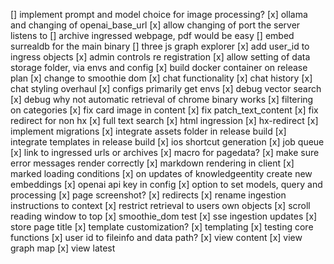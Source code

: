 [] implement prompt and model choice for image processing?
[x] ollama and changing of openai_base_url
[x] allow changing of port the server listens to
[] archive ingressed webpage, pdf would be easy
[] embed surrealdb for the main binary
[] three js graph explorer
[x] add user_id to ingress objects
[x] admin controls re registration
[x] allow setting of data storage folder, via envs and config
[x] build docker container on release plan
[x] change to smoothie dom
[x] chat functionality
[x] chat history
[x] chat styling overhaul
[x] configs primarily get envs
[x] debug vector search
[x] debug why not automatic retrieval of chrome binary works
[x] filtering on categories
[x] fix card image in content
[x] fix patch_text_content
[x] fix redirect for non hx
[x] full text search
[x] html ingression
[x] hx-redirect
[x] implement migrations
[x] integrate assets folder in release build
[x] integrate templates in release build
[x] ios shortcut generation
[x] job queue
[x] link to ingressed urls or archives
[x] macro for pagedata?
[x] make sure error messages render correctly
[x] markdown rendering in client
[x] marked loading conditions
[x] on updates of knowledgeentity create new embeddings
[x] openai api key in config
[x] option to set models, query and processing
[x] page screenshot?
[x] redirects
[x] rename ingestion instructions to context
[x] restrict retrieval to users own objects
[x] scroll reading window to top
[x] smoothie_dom test
[x] sse ingestion updates
[x] store page title
[x] template customization?
[x] templating
[x] testing core functions
[x] user id to fileinfo and data path?
[x] view content
[x] view graph map
[x] view latest
